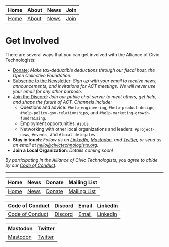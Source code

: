 | Home | About | News | Join |
|------|-------|------|------|
| [Home](README.md) | [About](about.md) | [News](news.md) | [Join](join.md) |


# Get Involved

There are several ways that you can get involved with the Alliance of Civic Technologists:

- [Donate](https://opencollective.com/act-fund): *Make tax-deductible deductions through our fiscal host, the Open Collective Foundation.*
- [Subscribe to the Newsletter](https://eepurl.com/ithxXU): *Sign up with your email to receive news, announcements, and invitations for ACT meetings. We will never use your email for any other purpose.*
- [Join the Discord](https://discord.gg/RP6jXM43fY): *Join our public chat server to meet others, get help, and shape the future of ACT. Channels include:*
  - Questions and advice: `#help-engineering`, `#help-product-design`, `#help-policy-gov-relationships`, and `#help-marketing-growth-fundraising`.
  - Employment opportunities: `#jobs`
  - Networking with other local organizations and leaders: `#project-news`, `#events`, and `#local-delegates`
- **Stay in touch**: *Follow us on [LinkedIn](https://www.linkedin.com/company/alliance-of-civic-technologists), [Mastodon](https://mastodon.social/@allianceofcivictechnologists), and [Twitter](https://twitter.com/alliescivictech), or send us an email at [hello@civictechnologists.org](mailto:hello@civictechnologists.org).*
- **Join a Local Organization**: *Details coming soon!*

*By participating in the Alliance of Civic Technologists, you agree to abide by our [Code of Conduct](code-of-conduct.md).*


---

| Home         | News        | Donate                              | Mailing List                        |
|--------------|-------------|-------------------------------------|-------------------------------------|
| [Home](README.md) | [News](news.md) | [Donate](https://opencollective.com/act-fund) | [Mailing List](https://eepurl.com/ithxXU) |

| Code of Conduct                     | Discord                              | Email                                | LinkedIn                                           |
|-------------------------------------|--------------------------------------|--------------------------------------|----------------------------------------------------|
| [Code of Conduct](code-of-conduct.md) | [Discord](https://discord.gg/RP6jXM43fY) | [Email](mailto:hello@civictechnologists.org) | [LinkedIn](https://www.linkedin.com/company/alliance-of-civic-technologists) |

| Mastodon                                    | Twitter                                       |
|---------------------------------------------|------------------------------------------------|
| [Mastodon](https://mastodon.social/@allianceofcivictechnologists) | [Twitter](https://twitter.com/alliescivictech) |

